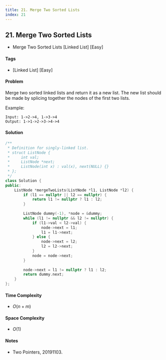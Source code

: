 ```yaml
---
title: 21. Merge Two Sorted Lists
index: 21
---
```


## 21. Merge Two Sorted Lists
- Merge Two Sorted Lists [Linked List] [Easy]

#### Tags
- [Linked List] [Easy]

#### Problem
Merge two sorted linked lists and return it as a new list. The new list should be made by splicing together the nodes of the first two lists.

Example:

    Input: 1->2->4, 1->3->4
    Output: 1->1->2->3->4->4

#### Solution
``` C++
/**
 * Definition for singly-linked list.
 * struct ListNode {
 *     int val;
 *     ListNode *next;
 *     ListNode(int x) : val(x), next(NULL) {}
 * };
 */
class Solution {
public:
    ListNode *mergeTwoLists(ListNode *l1, ListNode *l2) {
        if (l1 == nullptr || l2 == nullptr) {
            return l1 != nullptr ? l1 : l2;
        }
        
        ListNode dummy(-1), *node = &dummy;
        while (l1 != nullptr && l2 != nullptr) {
            if (l1->val < l2->val) {
                node->next = l1;
                l1 = l1->next;
            } else {
                node->next = l2;
                l2 = l2->next;
            }
            node = node->next;
        }
        
        node->next = l1 != nullptr ? l1 : l2;
        return dummy.next;
    }
};
```

#### Time Complexity
- $O(n + m)$

#### Space Complexity
- $O(1)$

#### Notes
- Two Pointers, 20191103.
